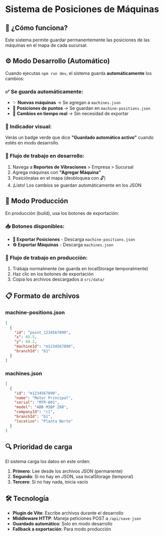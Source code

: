 # Sistema de Posiciones de Máquinas

## 📍 ¿Cómo funciona?

Este sistema permite guardar permanentemente las posiciones de las máquinas en el mapa de cada sucursal.

## ⚙️ Modo Desarrollo (Automático)

Cuando ejecutas `npm run dev`, el sistema guarda **automáticamente** los cambios:

### ✅ Se guarda automáticamente:
- ✨ **Nuevas máquinas** → Se agregan a `machines.json`
- 📍 **Posiciones de puntos** → Se guardan en `machine-positions.json`
- 🔄 **Cambios en tiempo real** → Sin necesidad de exportar

### 🎯 Indicador visual:
Verás un badge verde que dice **"Guardado automático activo"** cuando estés en modo desarrollo.

### 🔄 Flujo de trabajo en desarrollo:
1. Navega a **Reportes de Vibraciones** > Empresa > Sucursal
2. Agrega máquinas con **"Agregar Máquina"**
3. Posiciónalas en el mapa (desbloquea con 🔓)
4. ¡Listo! Los cambios se guardan automáticamente en los JSON

## 🚀 Modo Producción

En producción (build), usa los botones de exportación:

### 📥 Botones disponibles:
- **💾 Exportar Posiciones** - Descarga `machine-positions.json`
- **⚙️ Exportar Máquinas** - Descarga `machines.json`

### 🔄 Flujo de trabajo en producción:
1. Trabaja normalmente (se guarda en localStorage temporalmente)
2. Haz clic en los botones de exportación
3. Copia los archivos descargados a `src/data/`

## 📋 Formato de archivos

### machine-positions.json
```json
[
  {
    "id": "point_1234567890",
    "x": 45.5,
    "y": 60.2,
    "machineId": "m1234567890",
    "branchId": "b1"
  }
]
```

### machines.json
```json
[
  {
    "id": "m1234567890",
    "name": "Motor Principal",
    "serial": "MTR-001",
    "model": "ABB M3BP 280",
    "companyId": "c1",
    "branchId": "b1",
    "location": "Planta Norte"
  }
]
```

## 🔍 Prioridad de carga

El sistema carga los datos en este orden:
1. **Primero**: Lee desde los archivos JSON (permanente)
2. **Segundo**: Si no hay en JSON, usa localStorage (temporal)
3. **Tercero**: Si no hay nada, inicia vacío

## 🛠️ Tecnología

- **Plugin de Vite**: Escribe archivos durante el desarrollo
- **Middleware HTTP**: Maneja peticiones POST a `/api/save-json`
- **Guardado automático**: Solo en modo desarrollo
- **Fallback a exportación**: Para modo producción
